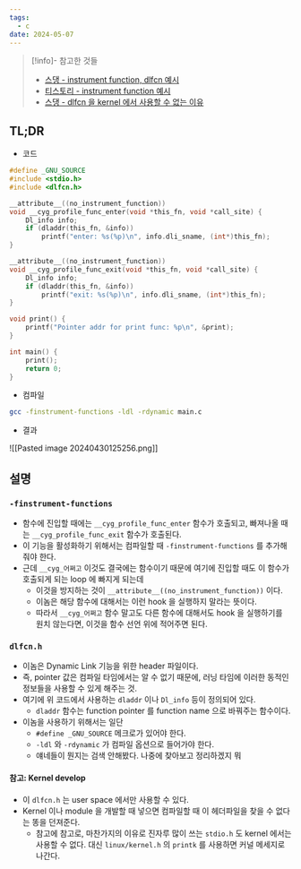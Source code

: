 ```yaml
---
tags:
  - c
date: 2024-05-07
---
```

> [!info]- 참고한 것들
> - [스댕 - instrument function, dlfcn 예시](https://unix.stackexchange.com/a/386903)
> - [티스토리 - instrument function 예시](https://bunhere.tistory.com/279)
> - [스댕 - dlfcn 을 kernel 에서 사용할 수 없는 이유](https://stackoverflow.com/a/15662596)

## TL;DR

- 코드

```c
#define _GNU_SOURCE
#include <stdio.h>
#include <dlfcn.h>

__attribute__((no_instrument_function))
void __cyg_profile_func_enter(void *this_fn, void *call_site) {
	Dl_info info;
	if (dladdr(this_fn, &info))
		printf("enter: %s(%p)\n", info.dli_sname, (int*)this_fn);
}

__attribute__((no_instrument_function))
void __cyg_profile_func_exit(void *this_fn, void *call_site) {
	Dl_info info;
	if (dladdr(this_fn, &info))
		printf("exit: %s(%p)\n", info.dli_sname, (int*)this_fn);
}

void print() {
	printf("Pointer addr for print func: %p\n", &print);
}

int main() {
	print();
	return 0;
}
```

- 컴파일

```bash
gcc -finstrument-functions -ldl -rdynamic main.c
```

- 결과

![[Pasted image 20240430125256.png]]

## 설명

### `-finstrument-functions`

- 함수에 진입할 때에는 `__cyg_profile_func_enter` 함수가 호출되고, 빠져나올 때는 `__cyg_profile_func_exit` 함수가 호출된다.
- 이 기능을 활성화하기 위해서는 컴파일할 때 `-finstrument-functions` 를 추가해 줘야 한다.
- 근데 `__cyg_어쩌고` 이것도 결국에는 함수이기 때문에 여기에 진입할 때도 이 함수가 호출되게 되는 loop 에 빠지게 되는데
	- 이것을 방지하는 것이 `__attribute__((no_instrument_function))` 이다.
	- 이놈은 해당 함수에 대해서는 이런 hook 을 실행하지 말라는 뜻이다.
	- 따라서 `__cyg_어쩌고` 함수 말고도 다른 함수에 대해서도 hook 을 실행하기를 원치 않는다면, 이것을 함수 선언 위에 적어주면 된다.

### `dlfcn.h`

- 이놈은 Dynamic Link 기능을 위한 header 파일이다.
- 즉, pointer 값은 컴파일 타임에서는 알 수 없기 때문에, 러닝 타임에 이러한 동적인 정보들을 사용할 수 있게 해주는 것.
- 여기에 위 코드에서 사용하는 `dladdr` 이나 `Dl_info` 등이 정의되어 있다.
	- `dladdr` 함수는 function pointer 를 function name 으로 바꿔주는 함수이다.
- 이놈을 사용하기 위해서는 일단
	- `#define _GNU_SOURCE` 메크로가 있어야 한다.
	- `-ldl` 와 `-rdynamic` 가 컴파일 옵션으로 들어가야 한다.
	- 얘네들이 뭔지는 검색 안해봤다. 나중에 찾아보고 정리하겠지 뭐

#### 참고: Kernel develop

- 이 `dlfcn.h` 는 user space 에서만 사용할 수 있다.
- Kernel 이나 module 을 개발할 때 넣으면 컴파일할 때 이 헤더파일을 찾을 수 없다는 똥을 던져준다.
	- 참고에 참고로, 마찬가지의 이유로 진자루 많이 쓰는 `stdio.h` 도 kernel 에서는 사용할 수 없다. 대신 `linux/kernel.h` 의 `printk` 를 사용하면 커널 메세지로 나간다.